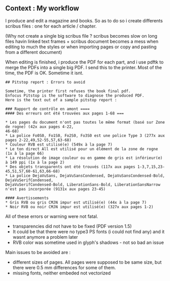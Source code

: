 ## Context : My workflow

I produce and edit a magazine and books. 
So as to do so i create differents scribus files : one for each article / chapter.

(Why not create a single big scribus file ? scribus becomes slow on long files havin linked text frames + scribus document becomes a mess when editing to much the styles or when importing pages or copy and pasting from a different document)

When editing is finished, i produce the PDF for each part, and i use pdftk to merge the PDFs into a single big PDF.
I send this to the printer. Most of the time, the PDF is OK. 
Sometime it isnt.

```
## Pitstop report : Errors to avoid

Sometime, the printer first refuses the book final pdf.
Enfocus Pitstop is the software to diagnose the produced PDF.
Here is the text out of a sample pitstop report :

### Rapport de contrôle en amont ====
#### Des erreurs ont été trouvées aux pages 1-68 ===

* Les pages du document n'ont pas toutes le même format (basé sur Zone de rogne) (42x aux pages 4-22,
46-68)
* La police Fo0S0, Fo1S0, Fo2S0, Fo3S0 est une police Type 3 (277x aux pages 2-22,49,52-55,57,63-68)
* Couleur RVB est utilisé(e) (549x à la page 7)
* Le ton direct All est utilisé pour un élément de la zone de rogne (1x à la page 66)
* La résolution de image couleur ou en gamme de gris est inférieur(e) à 149 ppi (1x à la page 2)
* Des objets transparents ont été trouvés (117x aux pages 1-3,7,15,23-45,51,57,60-61,63,66-68)
* La police DejaVuSans, DejaVuSansCondensed, DejaVuSansCondensed-Bold, DejaVuSerifCondensed,
DejaVuSerifCondensed-Bold, LiberationSans-Bold, LiberationSansNarrow n'est pas incorporée (9131x aux pages 23-45)

#### Avertissements
* Gris RVB ou gris CMJN impur est utilisé(e) (44x à la page 7)
* Noir RVB ou noir CMJN impur est utilisé(e) (327x aux pages 1-2)
```

All of these errors or warning were not fatal.
* transparencies did not have to be fixed (PDF version 1.5)
* It could be that there were no type3 PS fonts (i could not find any) and it wasnt anymore a problem later
* RVB color was sometime used in glyph's shadows - not so bad an issue

Main issues to be avoided are :
* different sizes of pages. All pages were supposed to be same size, but there were 0.5 mm differences for some of them.
* missing fonts, neither embeded not vectorized

